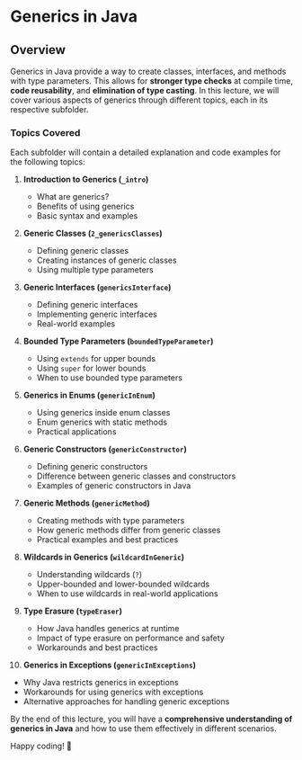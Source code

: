 # Generics in Java

## Overview
Generics in Java provide a way to create classes, interfaces, and methods with type parameters. This allows for **stronger type checks** at compile time, **code reusability**, and **elimination of type casting**. In this lecture, we will cover various aspects of generics through different topics, each in its respective subfolder.

### Topics Covered
Each subfolder will contain a detailed explanation and code examples for the following topics:

1. **Introduction to Generics (`_intro`)**  
   - What are generics?
   - Benefits of using generics
   - Basic syntax and examples

2. **Generic Classes (`2_genericsClasses`)**  
   - Defining generic classes
   - Creating instances of generic classes
   - Using multiple type parameters

3. **Generic Interfaces (`genericsInterface`)**  
   - Defining generic interfaces
   - Implementing generic interfaces
   - Real-world examples

4. **Bounded Type Parameters (`boundedTypeParameter`)**  
   - Using `extends` for upper bounds
   - Using `super` for lower bounds
   - When to use bounded type parameters

5. **Generics in Enums (`genericInEnum`)**  
   - Using generics inside enum classes
   - Enum generics with static methods
   - Practical applications

6. **Generic Constructors (`genericConstructor`)**  
   - Defining generic constructors
   - Difference between generic classes and constructors
   - Examples of generic constructors in Java

7. **Generic Methods (`genericMethod`)**  
   - Creating methods with type parameters
   - How generic methods differ from generic classes
   - Practical examples and best practices

8. **Wildcards in Generics (`wildcardInGeneric`)**  
   - Understanding wildcards (`?`)
   - Upper-bounded and lower-bounded wildcards
   - When to use wildcards in real-world applications

9. **Type Erasure (`typeEraser`)**  
   - How Java handles generics at runtime
   - Impact of type erasure on performance and safety
   - Workarounds and best practices

10. **Generics in Exceptions (`genericInExceptions`)**  
   - Why Java restricts generics in exceptions
   - Workarounds for using generics with exceptions
   - Alternative approaches for handling generic exceptions

By the end of this lecture, you will have a **comprehensive understanding of generics in Java** and how to use them effectively in different scenarios.

Happy coding! 🚀

